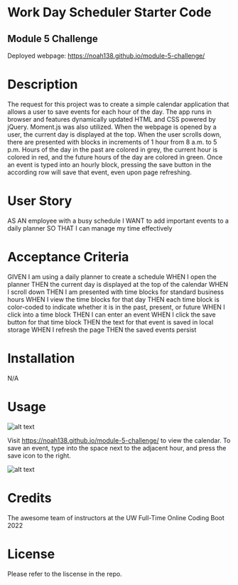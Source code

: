 # Work Day Scheduler Starter Code

## Module 5 Challenge

Deployed webpage: https://noah138.github.io/module-5-challenge/

# Description

The request for this project was to create a simple calendar application that allows a user to save events for each hour of the day. The app runs in browser and features dynamically updated HTML and CSS powered by jQuery. Moment.js was also utilized. When the webpage is opened by a user, the current day is displayed at the top. When the user scrolls down, there are presented with blocks in increments of 1 hour from 8 a.m. to 5 p.m. Hours of the day in the past are colored in grey, the current hour is colored in red, and the future hours of the day are colored in green. Once an event is typed into an hourly block, pressing the save button in the according row will save that event, even upon page refreshing.

# User Story

AS AN employee with a busy schedule
I WANT to add important events to a daily planner
SO THAT I can manage my time effectively

# Acceptance Criteria

GIVEN I am using a daily planner to create a schedule
WHEN I open the planner
THEN the current day is displayed at the top of the calendar
WHEN I scroll down
THEN I am presented with time blocks for standard business hours
WHEN I view the time blocks for that day
THEN each time block is color-coded to indicate whether it is in the past, present, or future
WHEN I click into a time block
THEN I can enter an event
WHEN I click the save button for that time block
THEN the text for that event is saved in local storage
WHEN I refresh the page
THEN the saved events persist

# Installation

N/A

# Usage

![alt text](http://url/to/img.png)

Visit https://noah138.github.io/module-5-challenge/ to view the calendar. To save an event, type into the space next to the adjacent hour, and press the save icon to the right.

![alt text](http://url/to/img.png)

# Credits

The awesome team of instructors at the UW Full-Time Online Coding Boot 2022

# License

Please refer to the liscense in the repo.
